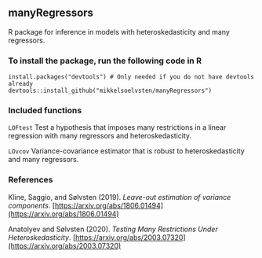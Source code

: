 ## manyRegressors

R package for inference in models with heteroskedasticity and many regressors.

### To install the package, run the following code in R
```
install.packages("devtools") # Only needed if you do not have devtools already
devtools::install_github("mikkelsoelvsten/manyRegressors")
```
### Included functions

```LOFtest``` Test a hypothesis that imposes many restrictions in a linear regression with many regressors and heteroskedasticity.

```LOvcov``` Variance-covariance estimator that is robust to heteroskedasticity and many regressors.

### References

Kline, Saggio, and Sølvsten (2019). *Leave-out estimation of variance components*. [https://arxiv.org/abs/1806.01494](https://arxiv.org/abs/1806.01494)

Anatolyev and Sølvsten (2020). *Testing Many Restrictions Under Heteroskedasticity*. [https://arxiv.org/abs/2003.07320](https://arxiv.org/abs/2003.07320)
